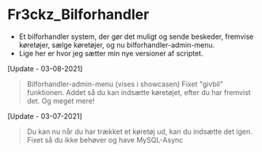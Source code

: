 # Fr3ckz_Bilforhandler

- Et bilforhandler system, der gør det muligt og sende beskeder, fremvise køretøjer, sælge køretøjer, og nu bilforhandler-admin-menu.
- Lige her er hvor jeg sætter min nye versioner af scriptet.

[Update - 03-08-2021]
> Bilforhandler-admin-menu (vises i showcasen)
> Fixet "givbil" funktionen.
> Addet så du kan indsætte køretøjet, efter du har fremvist det.
> Og meget mere!

[Update - 03-07-2021]
> Du kan nu når du har trækket et køretøj ud, kan du indsætte det igen.
> Fixet så du ikke behøver og have MySQL-Async
